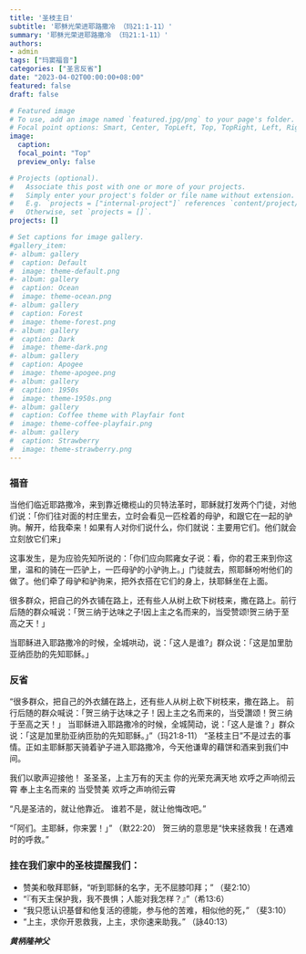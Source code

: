 ```yaml
---
title: '圣枝主日'
subtitle: '耶稣光荣进耶路撒冷 （玛21:1-11）'
summary: '耶稣光荣进耶路撒冷 （玛21:1-11）'
authors:
- admin
tags: ["玛窦福音"]
categories: ["圣言反省"]
date: "2023-04-02T00:00:00+08:00"
featured: false
draft: false

# Featured image
# To use, add an image named `featured.jpg/png` to your page's folder.
# Focal point options: Smart, Center, TopLeft, Top, TopRight, Left, Right, BottomLeft, Bottom, BottomRight
image:
  caption:
  focal_point: "Top"
  preview_only: false

# Projects (optional).
#   Associate this post with one or more of your projects.
#   Simply enter your project's folder or file name without extension.
#   E.g. `projects = ["internal-project"]` references `content/project/deep-learning/index.md`.
#   Otherwise, set `projects = []`.
projects: []

# Set captions for image gallery.
#gallery_item:
#- album: gallery
#  caption: Default
#  image: theme-default.png
#- album: gallery
#  caption: Ocean
#  image: theme-ocean.png
#- album: gallery
#  caption: Forest
#  image: theme-forest.png
#- album: gallery
#  caption: Dark
#  image: theme-dark.png
#- album: gallery
#  caption: Apogee
#  image: theme-apogee.png
#- album: gallery
#  caption: 1950s
#  image: theme-1950s.png
#- album: gallery
#  caption: Coffee theme with Playfair font
#  image: theme-coffee-playfair.png
#- album: gallery
#  caption: Strawberry
#  image: theme-strawberry.png
---
```

### 福音
当他们临近耶路撒冷，来到靠近橄榄山的贝特法革时，耶稣就打发两个门徒，对他们说：「你们往对面的村庄里去，立时会看见一匹栓着的母驴，和跟它在一起的驴驹。解开，给我牵来！如果有人对你们说什么，你们就说：主要用它们。他们就会立刻放它们来」

这事发生，是为应验先知所说的：「你们应向熙雍女子说：看，你的君王来到你这里，温和的骑在一匹驴上，一匹母驴的小驴驹上。」门徒就去，照耶稣吩咐他们的做了。他们牵了母驴和驴驹来，把外衣搭在它们的身上，扶耶稣坐在上面。

很多群众，把自己的外衣铺在路上，还有些人从树上砍下树枝来，撒在路上。前行后随的群众喊说：「贺三纳于达味之子!因上主之名而来的，当受赞颂!贺三纳于至高之天！」

当耶稣进入耶路撒冷的时候，全城哄动，说：「这人是谁?」群众说：「这是加里肋亚纳匝肋的先知耶稣。」

### 反省
“很多群众，把自己的外衣舖在路上，还有些人从树上砍下树枝来，撒在路上。
前行后随的群众喊说：「贺三纳于达味之子！因上主之名而来的，当受讚颂！贺三纳于至高之天！」
当耶稣进入耶路撒冷的时候，全城鬨动，说：「这人是谁？」群众说：「这是加里肋亚纳匝肋的先知耶稣。」”（玛21:8-11）
“圣枝主日”不是过去的事情。正如主耶稣那天骑着驴子进入耶路撒冷，今天他谦卑的藉饼和酒来到我们中间。

我们以歌声迎接他！
圣圣圣，上主万有的天主
你的光荣充满天地
欢呼之声响彻云霄
奉上主名而来的 当受赞美
欢呼之声响彻云霄

“凡是圣洁的，就让他靠近。
谁若不是，就让他悔改吧。”

“「阿们。主耶稣，你来罢！」” （默22:20）
贺三纳的意思是“快来拯救我！在遇难时的呼救。”

### 挂在我们家中的圣枝提醒我们：
- 赞美和敬拜耶稣，“听到耶稣的名字，无不屈膝叩拜；” （斐2:10）
- “『有天主保护我，我不畏惧；人能对我怎样？』”（希13:6）
- “我只愿认识基督和他复活的德能，参与他的苦难，相似他的死，” （斐3:10）
- “上主，求你开恩救我，上主，求你速来助我。” （詠40:13）


___黄柄隆神父___